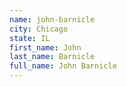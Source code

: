 ```yaml
---
name: john-barnicle
city: Chicago
state: IL
first_name: John
last_name: Barnicle
full_name: John Barnicle
---
```

